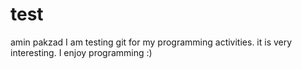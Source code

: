 # test
amin pakzad
I am testing git for my programming activities.
it is very interesting.
I enjoy programming :)